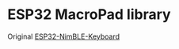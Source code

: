 # ESP32 MacroPad library

Original [ESP32-NimBLE-Keyboard](https://github.com/wakwak-koba/ESP32-NimBLE-Keyboard.git)
